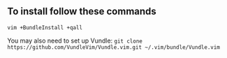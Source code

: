 To install follow these commands
--------------------------------
`vim +BundleInstall +qall`

You may also need to set up Vundle:
`git clone https://github.com/VundleVim/Vundle.vim.git ~/.vim/bundle/Vundle.vim`
